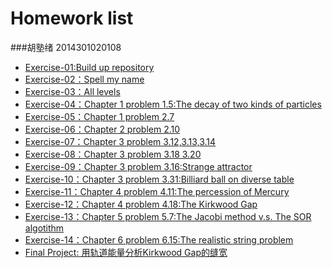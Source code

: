 # Homework list
###胡塾绪    2014301020108
* [Exercise-01:Build up repository]()
* [Exercise-02：Spell my name](https://www.zybuluo.com/Nibor/note/504049)
* [Exercise-03：All levels](https://github.com/earthhero2016/compuational_physics_N2014301020108/blob/master/Ex-3/Ex-3.md)
* [Exercise-04：Chapter 1 problem 1.5:The decay of two kinds of particles](https://github.com/earthhero2016/compuational_physics_N2014301020108/blob/master/Exercise-4/Ex-4.md)
* [Exercise-05：Chapter 1 problem 2.7](https://github.com/earthhero2016/compuational_physics_N2014301020108/blob/master/Ex-5/Ex-5.md)
* [Exercise-06：Chapter 2 problem 2.10](https://github.com/earthhero2016/compuational_physics_N2014301020108/blob/master/Ex-6/Ex-6.md)
* [Exercise-07：Chapter 3 problem 3.12,3.13,3.14](https://github.com/earthhero2016/compuational_physics_N2014301020108/blob/master/Ex-7/Ex-7.md)
* [Exercise-08：Chapter 3 problem 3.18 3.20](https://github.com/earthhero2016/compuational_physics_N2014301020108/blob/master/Ex-8/Ex-8.md)
* [Exercise-09：Chapter 3 problem 3.16:Strange attractor]()
* [Exercise-10：Chapter 3 problem 3.31:Billiard ball on diverse table]()
* [Exercise-11：Chapter 4 problem 4.11:The percession of Mercury]()
* [Exercise-12：Chapter 4 problem 4.18:The Kirkwood Gap]()
* [Exercise-13：Chapter 5 problem 5.7:The Jacobi method v.s. The SOR algotithm]()
* [Exercise-14：Chapter 6 problem 6.15:The realistic string problem]()
* [Final Project: 用轨道能量分析Kirkwood Gap的缝宽]() 
